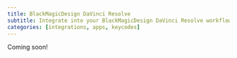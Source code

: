 ```yaml
---
title: BlackMagicDesign DaVinci Resolve
subtitle: Integrate into your BlackMagicDesign DaVinci Resolve workflow
categories: [integrations, apps, keycodes]
---
```


Coming soon!